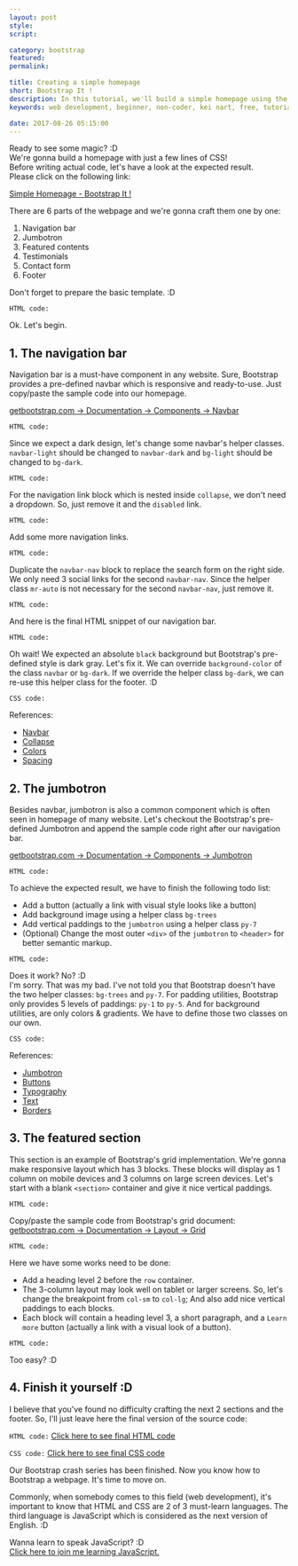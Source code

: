 ```yaml
---
layout: post
style:
script:

category: bootstrap
featured:
permalink:

title: Creating a simple homepage
short: Bootstrap It !
description: In this tutorial, we'll build a simple homepage using the framework - Bootstrap. <br>If you haven't tried all Bootstrap's stuff yet, don't worry; <br>You don't have to. Just begin. :D
keywords: web development, beginner, non-coder, kei nart, free, tutorial, coding, programming, code nart, bootstrap, simple, homepage

date: 2017-08-26 05:15:00
---
```


Ready to see some magic? :D  
We're gonna build a homepage with just a few lines of CSS!  
Before writing actual code, let's have a look at the expected result.  
Please click on the following link:

[Simple Homepage - Bootstrap It !](https://codepen.io/codenart/full/bYvVNy/ "ext")

There are 6 parts of the webpage and we're gonna craft them one by one:

1. Navigation bar
2. Jumbotron
3. Featured contents
4. Testimonials
5. Contact form
6. Footer

Don't forget to prepare the basic template. :D

`HTML code:`
<script src="https://gist.github.com/codenart/6efb4d9dbe8577033631e7ee012874d8.js">
</script>

Ok. Let's begin.

## 1. The navigation bar

Navigation bar is a must-have component in any website. Sure, Bootstrap provides
a pre-defined navbar which is responsive and ready-to-use. Just copy/paste the
sample code into our homepage.

[getbootstrap.com -> Documentation -> Components -> Navbar](https://getbootstrap.com/docs/4.0/components/navbar/#supported-content "ext")

`HTML code:`
<script src="https://gist.github.com/codenart/aa41d35f24a6183489bea3abf2a87c36.js">
</script>

Since we expect a dark design, let's change some navbar's helper classes.
`navbar-light` should be changed to `navbar-dark` and `bg-light` should be
changed to `bg-dark`.

`HTML code:`
<script src="https://gist.github.com/codenart/5b27db6d6054a6d67b0a9db90b6a71d5.js">
</script>

For the navigation link block which is nested inside `collapse`, we don't need a
dropdown. So, just remove it and the `disabled` link.

`HTML code:`
<script src="https://gist.github.com/codenart/75e96aa6b8d189ed98e5c18ba0ca11c1.js">
</script>

Add some more navigation links.

`HTML code:`
<script src="https://gist.github.com/codenart/bdcf6e081561676790eb438ba461c9f6.js">
</script>

Duplicate the `navbar-nav` block to replace the search form on the right side.
We only need 3 social links for the second `navbar-nav`. Since the helper class
`mr-auto` is not necessary for the second `navbar-nav`, just remove it.

`HTML code:`
<script src="https://gist.github.com/codenart/8e920c127d778e7a668329dd9b76792d.js">
</script>

And here is the final HTML snippet of our navigation bar.

`HTML code:`
<script src="https://gist.github.com/codenart/e932b6f158ffaf951159b6b463f2a68a.js">
</script>

Oh wait! We expected an absolute `black` background but Bootstrap's pre-defined
style is dark gray. Let's fix it. We can override `background-color` of the
class `navbar` or `bg-dark`. If we override the helper class `bg-dark`, we can
re-use this helper class for the footer. :D

`CSS code:`
<script src="https://gist.github.com/codenart/4a9a07f3df03f2807d2ab5c54b3b6191.js">
</script>

References:

- [Navbar](https://getbootstrap.com/docs/4.0/components/navbar/ "ext")
- [Collapse](https://getbootstrap.com/docs/4.0/components/collapse/ "ext")
- [Colors](https://getbootstrap.com/docs/4.0/utilities/colors/#background-color "ext")
- [Spacing](https://getbootstrap.com/docs/4.0/utilities/spacing/ "ext")

## 2. The jumbotron

Besides navbar, jumbotron is also a common component which is often seen in
homepage of many website. Let's checkout the Bootstrap's pre-defined Jumbotron
and append the sample code right after our navigation bar.

[getbootstrap.com -> Documentation -> Components -> Jumbotron](https://getbootstrap.com/docs/4.0/components/jumbotron/ "ext")

`HTML code:`
<script src="https://gist.github.com/codenart/07531f675f6d2c324dc8a2bb02cfbe55.js">
</script>

To achieve the expected result, we have to finish the following todo list:

- Add a button (actually a link with visual style looks like a button)
- Add background image using a helper class `bg-trees`
- Add vertical paddings to the `jumbotron` using a helper class `py-7`
- (Optional) Change the most outer `<div>` of the `jumbotron` to `<header>`
for better semantic markup.

`HTML code:`
<script src="https://gist.github.com/codenart/f2ef42cef3b9990f6ef135a46145f0cd.js">
</script>

Does it work? No? :D  
I'm sorry. That was my bad. I've not told you that Bootstrap doesn't have the two
helper classes: `bg-trees` and `py-7`. For padding utilities, Bootstrap only
provides 5 levels of paddings: `py-1` to `py-5`. And for background utilities,
are only colors & gradients. We have to define those two classes on our own.

`CSS code:`
<script src="https://gist.github.com/codenart/39aaa85719a5a8770983e0fd836b146e.js">
</script>

References:

- [Jumbotron](https://getbootstrap.com/docs/4.0/components/jumbotron/ "ext")
- [Buttons](https://getbootstrap.com/docs/4.0/components/buttons/ "ext")
- [Typography](https://getbootstrap.com/docs/4.0/content/typography/ "ext")
- [Text](https://getbootstrap.com/docs/4.0/utilities/text/ "ext")
- [Borders](https://getbootstrap.com/docs/4.0/utilities/borders/#border-radius "ext")

## 3. The featured section

This section is an example of Bootstrap's grid implementation. We're gonna make
responsive layout which has 3 blocks. These blocks will display as 1 column on
mobile devices and 3 columns on large screen devices. Let's start with a blank
`<section>` container and give it nice vertical paddings.

`HTML code:`
<script src="https://gist.github.com/codenart/2a3c730960265efbbdd6f755d1899a6e.js">
</script>

Copy/paste the sample code from Bootstrap's grid document:  
[getbootstrap.com -> Documentation -> Layout -> Grid](https://getbootstrap.com/docs/4.0/layout/grid/#how-it-works "ext")

`HTML code:`
<script src="https://gist.github.com/codenart/dadc9205f7d60d28f58872fa63472d69.js">
</script>

Here we have some works need to be done:

- Add a heading level 2 before the `row` container.
- The 3-column layout may look well on tablet or larger screens. So, let's change
the breakpoint from `col-sm` to `col-lg`; And also add nice vertical paddings to
each blocks.
- Each block will contain a heading level 3, a short paragraph, and a `Learn more`
button (actually a link with a visual look of a button).

`HTML code:`
<script src="https://gist.github.com/codenart/eeb6a2f2974d5f8e33b4c31c09526193.js">
</script>

Too easy? :D

## 4. Finish it yourself :D

I believe that you've found no difficulty crafting the next 2 sections and the
footer. So, I'll just leave here the final version of the source code:

`HTML code:`
[Click here to see final HTML code](https://gist.github.com/codenart/e36a8fb1e1ea97e5fcec063e10d21c03 "ext")

`CSS code:`
[Click here to see final CSS code](https://gist.github.com/codenart/ab6db0dbd23cf61bf5c585e8ec467711 "ext")

Our Bootstrap crash series has been finished. Now you know how to Bootstrap a
webpage. It's time to move on.

Commonly, when somebody comes to this field (web development), it's important to
know that HTML and CSS are 2 of 3 must-learn languages. The third language is
JavaScript which is considered as the next version of English. :D

Wanna learn to speak JavaScript? :D  
[Click here to join me learning JavaScript.](http://codenart.github.io/smart/ "ext")
